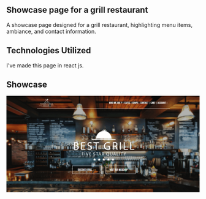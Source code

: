 ## Showcase page for a grill restaurant

A showcase page designed for a grill restaurant, highlighting menu items, ambiance, and contact information.

## Technologies Utilized

I've made this page in react js.

## Showcase

![Alt text](https://github.com/wocaso/Grill-restaurant-Page/blob/main/public/Screen%20for%20readme.gif)


